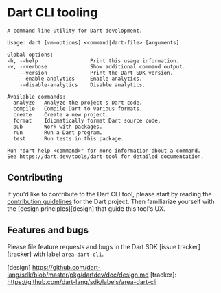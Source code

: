 # Dart CLI tooling

```
A command-line utility for Dart development.

Usage: dart [vm-options] <command|dart-file> [arguments]

Global options:
-h, --help                 Print this usage information.
-v, --verbose              Show additional command output.
    --version              Print the Dart SDK version.
    --enable-analytics     Enable analytics.
    --disable-analytics    Disable analytics.

Available commands:
  analyze   Analyze the project's Dart code.
  compile   Compile Dart to various formats.
  create    Create a new project.
  format    Idiomatically format Dart source code.
  pub       Work with packages.
  run       Run a Dart program.
  test      Run tests in this package.

Run "dart help <command>" for more information about a command.
See https://dart.dev/tools/dart-tool for detailed documentation.
```

## Contributing

If you'd like to contribute to the Dart CLI tool, please start by reading the
[contribution guidelines][contributing] for the Dart project. Then familiarize
yourself with the [design principles][design] that guide this tool's UX.

## Features and bugs

Please file feature requests and bugs in the Dart SDK [issue tracker][tracker]
with label `area-dart-cli`.

[contributing]: https://github.com/dart-lang/sdk/blob/master/CONTRIBUTING.md
[design] https://github.com/dart-lang/sdk/blob/master/pkg/dartdev/doc/design.md
[tracker]: https://github.com/dart-lang/sdk/labels/area-dart-cli
